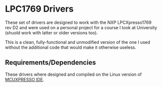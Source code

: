 # LPC1769 Drivers

These set of drivers are designed to work with the NXP LPCXpresso1769 rev D2 and were used on a personal project for a course I took at University 
(shuold work with latter or older versions too).

This is a clean, fully-functional and unmodified version of the one I used without the additional code that would make it otherwise useless.

## Requirements/Dependencies

These drivers where designed and compiled on the Linux version of [MCUXPRESSO IDE](https://www.nxp.com/design/software/development-software/mcuxpresso-software-and-tools/mcuxpresso-integrated-development-environment-ide:MCUXpresso-IDE).

